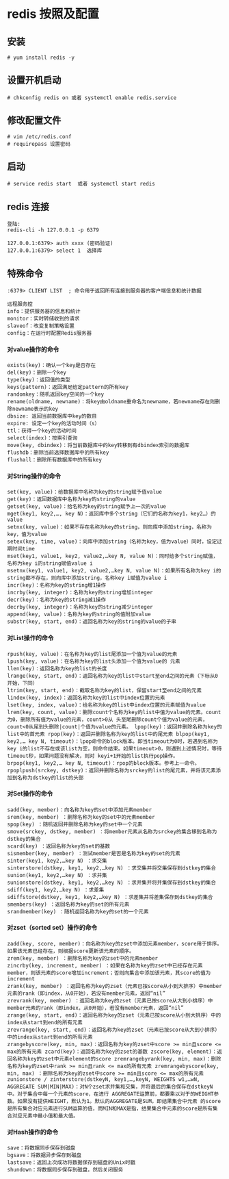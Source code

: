 # redis 按照及配置

## 安装

    # yum install redis -y

## 设置开机启动

    # chkconfig redis on 或者 systemctl enable redis.service

## 修改配置文件

    # vim /etc/redis.conf
    # requirepass 设置密码

## 启动

    # service redis start  或者 systemctl start redis

## redis 连接

    登陆:
    redis-cli -h 127.0.0.1 -p 6379

    127.0.0.1:6379> auth xxxx (密码验证)
    127.0.0.1:6379> select 1  选择库

## 特殊命令

    :6379> CLIENT LIST  ; 命令用于返回所有连接到服务器的客户端信息和统计数据
    
    远程服务控
    info：提供服务器的信息和统计
    monitor：实时转储收到的请求
    slaveof：改变复制策略设置
    config：在运行时配置Redis服务器


#### 对value操作的命令

    exists(key)：确认一个key是否存在
    del(key)：删除一个key
    type(key)：返回值的类型
    keys(pattern)：返回满足给定pattern的所有key
    randomkey：随机返回key空间的一个key
    rename(oldname, newname)：将key由oldname重命名为newname，若newname存在则删除newname表示的key
    dbsize: 返回当前数据库中key的数目
    expire: 设定一个key的活动时间（s）
    ttl：获得一个key的活动时间
    select(index)：按索引查询
    move(key, dbindex)：将当前数据库中的key转移到有dbindex索引的数据库
    flushdb：删除当前选择数据库中的所有key
    flushall：删除所有数据库中的所有key

#### 对String操作的命令

    set(key, value)：给数据库中名称为key的string赋予值value
    get(key)：返回数据库中名称为key的string的value
    getset(key, value)：给名称为key的string赋予上一次的value
    mget(key1, key2,…, key N)：返回库中多个string（它们的名称为key1，key2…）的value
    setnx(key, value)：如果不存在名称为key的string，则向库中添加string，名称为key，值为value
    setex(key, time, value)：向库中添加string（名称为key，值为value）同时，设定过期时间time
    mset(key1, value1, key2, value2,…key N, value N)：同时给多个string赋值，名称为key i的string赋值value i
    msetnx(key1, value1, key2, value2,…key N, value N)：如果所有名称为key i的string都不存在，则向库中添加string，名称key i赋值为value i
    incr(key)：名称为key的string增1操作
    incrby(key, integer)：名称为key的string增加integer
    decr(key)：名称为key的string减1操作
    decrby(key, integer)：名称为key的string减少integer
    append(key, value)：名称为key的string的值附加value
    substr(key, start, end)：返回名称为key的string的value的子串

#### 对List操作的命令

    rpush(key, value)：在名称为key的list尾添加一个值为value的元素
    lpush(key, value)：在名称为key的list头添加一个值为value的 元素
    llen(key)：返回名称为key的list的长度
    lrange(key, start, end)：返回名称为key的list中start至end之间的元素（下标从0开始，下同）
    ltrim(key, start, end)：截取名称为key的list，保留start至end之间的元素
    lindex(key, index)：返回名称为key的list中index位置的元素
    lset(key, index, value)：给名称为key的list中index位置的元素赋值为value
    lrem(key, count, value)：删除count个名称为key的list中值为value的元素。count为0，删除所有值为value的元素，count>0从 头至尾删除count个值为value的元素，count<0从尾到头删除|count|个值为value的元素。 lpop(key)：返回并删除名称为key的list中的首元素 rpop(key)：返回并删除名称为key的list中的尾元素 blpop(key1, key2,… key N, timeout)：lpop命令的block版本。即当timeout为0时，若遇到名称为key i的list不存在或该list为空，则命令结束。如果timeout>0，则遇到上述情况时，等待timeout秒，如果问题没有解决，则对 keyi+1开始的list执行pop操作。
    brpop(key1, key2,… key N, timeout)：rpop的block版本。参考上一命令。
    rpoplpush(srckey, dstkey)：返回并删除名称为srckey的list的尾元素，并将该元素添加到名称为dstkey的list的头部

#### 对Set操作的命令

    sadd(key, member)：向名称为key的set中添加元素member
    srem(key, member) ：删除名称为key的set中的元素member
    spop(key) ：随机返回并删除名称为key的set中一个元素
    smove(srckey, dstkey, member) ：将member元素从名称为srckey的集合移到名称为dstkey的集合
    scard(key) ：返回名称为key的set的基数
    sismember(key, member) ：测试member是否是名称为key的set的元素
    sinter(key1, key2,…key N) ：求交集
    sinterstore(dstkey, key1, key2,…key N) ：求交集并将交集保存到dstkey的集合
    sunion(key1, key2,…key N) ：求并集
    sunionstore(dstkey, key1, key2,…key N) ：求并集并将并集保存到dstkey的集合
    sdiff(key1, key2,…key N) ：求差集
    sdiffstore(dstkey, key1, key2,…key N) ：求差集并将差集保存到dstkey的集合
    smembers(key) ：返回名称为key的set的所有元素
    srandmember(key) ：随机返回名称为key的set的一个元素

#### 对zset（sorted set）操作的命令

    zadd(key, score, member)：向名称为key的zset中添加元素member，score用于排序。如果该元素已经存在，则根据score更新该元素的顺序。
    zrem(key, member) ：删除名称为key的zset中的元素member
    zincrby(key, increment, member) ：如果在名称为key的zset中已经存在元素member，则该元素的score增加increment；否则向集合中添加该元素，其score的值为increment
    zrank(key, member) ：返回名称为key的zset（元素已按score从小到大排序）中member元素的rank（即index，从0开始），若没有member元素，返回“nil”
    zrevrank(key, member) ：返回名称为key的zset（元素已按score从大到小排序）中member元素的rank（即index，从0开始），若没有member元素，返回“nil”
    zrange(key, start, end)：返回名称为key的zset（元素已按score从小到大排序）中的index从start到end的所有元素
    zrevrange(key, start, end)：返回名称为key的zset（元素已按score从大到小排序）中的index从start到end的所有元素
    zrangebyscore(key, min, max)：返回名称为key的zset中score >= min且score <= max的所有元素 zcard(key)：返回名称为key的zset的基数 zscore(key, element)：返回名称为key的zset中元素element的score zremrangebyrank(key, min, max)：删除名称为key的zset中rank >= min且rank <= max的所有元素 zremrangebyscore(key, min, max) ：删除名称为key的zset中score >= min且score <= max的所有元素
    zunionstore / zinterstore(dstkeyN, key1,…,keyN, WEIGHTS w1,…wN, AGGREGATE SUM|MIN|MAX)：对N个zset求并集和交集，并将最后的集合保存在dstkeyN中。对于集合中每一个元素的score，在进行 AGGREGATE运算前，都要乘以对于的WEIGHT参数。如果没有提供WEIGHT，默认为1。默认的AGGREGATE是SUM，即结果集合中元素 的score是所有集合对应元素进行SUM运算的值，而MIN和MAX是指，结果集合中元素的score是所有集合对应元素中最小值和最大值。

#### 对Hash操作的命令

    save：将数据同步保存到磁盘
    bgsave：将数据异步保存到磁盘
    lastsave：返回上次成功将数据保存到磁盘的Unix时戳
    shundown：将数据同步保存到磁盘，然后关闭服务


